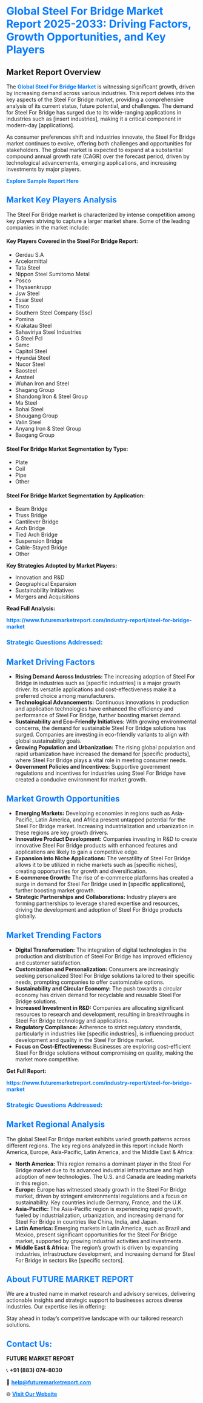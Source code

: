 <h1 style="color: #007BFF;">Global Steel For Bridge Market Report 2025-2033: Driving Factors, Growth Opportunities, and Key Players</h1>

<section id="overview">
<h2>Market Report Overview</h2>
<p>The <a href="https://www.futuremarketreport.com/industry-report/steel-for-bridge-market" style="color: #007BFF; text-decoration: none;"><strong>Global Steel For Bridge Market</strong></a> is witnessing significant growth, driven by increasing demand across various industries. This report delves into the key aspects of the Steel For Bridge market, providing a comprehensive analysis of its current status, future potential, and challenges. The demand for Steel For Bridge has surged due to its wide-ranging applications in industries such as [insert industries], making it a critical component in modern-day [applications].</p>
<p>As consumer preferences shift and industries innovate, the Steel For Bridge market continues to evolve, offering both challenges and opportunities for stakeholders. The global market is expected to expand at a substantial compound annual growth rate (CAGR) over the forecast period, driven by technological advancements, emerging applications, and increasing investments by major players.</p>
</section>

<section id="overview">
<p><a href="https://www.futuremarketreport.com/request-sample/reportId=30724" style="color: #007BFF; text-decoration: none;"><strong>Explore Sample Report Here</strong></a></p>
</section>

<section id="key-players">
<h2 style="color: #007BFF;">Market Key Players Analysis</h2>
<p>The Steel For Bridge market is characterized by intense competition among key players striving to capture a larger market share. Some of the leading companies in the market include:</p>
<h4>Key Players Covered in the Steel For Bridge Report:</h4>
<ul><li>Gerdau S.A</li><li>Arcelormittal</li><li>Tata Steel</li><li>Nippon Steel Sumitomo Metal</li><li>Posco</li><li>Thyssenkrupp</li><li>Jsw Steel</li><li>Essar Steel</li><li>Tisco</li><li>Southern Steel Company (Ssc)</li><li>Pomina</li><li>Krakatau Steel</li><li>Sahaviriya Steel Industries</li><li>G Steel Pcl</li><li>Samc</li><li>Capitol Steel</li><li>Hyundai Steel</li><li>Nucor Steel</li><li>Baosteel</li><li>Ansteel</li><li>Wuhan Iron and Steel</li><li>Shagang Group</li><li>Shandong Iron &amp; Steel Group</li><li>Ma Steel</li><li>Bohai Steel</li><li>Shougang Group</li><li>Valin Steel</li><li>Anyang Iron &amp; Steel Group</li><li>Baogang Group</li></ul>
<h4>Steel For Bridge Market Segmentation by Type:</h4>
<ul><li>Plate</li><li>Coil</li><li>Pipe</li><li>Other</li></ul>

<h4>Steel For Bridge Market Segmentation by Application:</h4>
<ul><li>Beam Bridge</li><li>Truss Bridge</li><li>Cantilever Bridge</li><li>Arch Bridge</li><li>Tied Arch Bridge</li><li>Suspension Bridge</li><li>Cable-Stayed Bridge</li><li>Other</li></ul>
<p><strong>Key Strategies Adopted by Market Players:</strong></p>
<ul>
<li>Innovation and R&D</li>
<li>Geographical Expansion</li>
<li>Sustainability Initiatives</li>
<li>Mergers and Acquisitions</li>
</ul>
</section>

<section>
<p><strong>Read Full Analysis: </strong></p><a href="https://www.futuremarketreport.com/industry-report/steel-for-bridge-market" style="color: #007BFF; text-decoration: none;"><strong>https://www.futuremarketreport.com/industry-report/steel-for-bridge-market</strong></a>
<h3 style="color: #007BFF;">Strategic Questions Addressed:</h3>
</section>

<section id="driving-factors">
<h2 style="color: #007BFF;">Market Driving Factors</h2>
<ul>
<li><strong>Rising Demand Across Industries:</strong> The increasing adoption of Steel For Bridge in industries such as [specific industries] is a major growth driver. Its versatile applications and cost-effectiveness make it a preferred choice among manufacturers.</li>
<li><strong>Technological Advancements:</strong> Continuous innovations in production and application technologies have enhanced the efficiency and performance of Steel For Bridge, further boosting market demand.</li>
<li><strong>Sustainability and Eco-Friendly Initiatives:</strong> With growing environmental concerns, the demand for sustainable Steel For Bridge solutions has surged. Companies are investing in eco-friendly variants to align with global sustainability goals.</li>
<li><strong>Growing Population and Urbanization:</strong> The rising global population and rapid urbanization have increased the demand for [specific products], where Steel For Bridge plays a vital role in meeting consumer needs.</li>
<li><strong>Government Policies and Incentives:</strong> Supportive government regulations and incentives for industries using Steel For Bridge have created a conducive environment for market growth.</li>
</ul>
</section>

<section id="growth-opportunities">
<h2 style="color: #007BFF;">Market Growth Opportunities</h2>
<ul>
<li><strong>Emerging Markets:</strong> Developing economies in regions such as Asia-Pacific, Latin America, and Africa present untapped potential for the Steel For Bridge market. Increasing industrialization and urbanization in these regions are key growth drivers.</li>
<li><strong>Innovative Product Development:</strong> Companies investing in R&D to create innovative Steel For Bridge products with enhanced features and applications are likely to gain a competitive edge.</li>
<li><strong>Expansion into Niche Applications:</strong> The versatility of Steel For Bridge allows it to be utilized in niche markets such as [specific niches], creating opportunities for growth and diversification.</li>
<li><strong>E-commerce Growth:</strong> The rise of e-commerce platforms has created a surge in demand for Steel For Bridge used in [specific applications], further boosting market growth.</li>
<li><strong>Strategic Partnerships and Collaborations:</strong> Industry players are forming partnerships to leverage shared expertise and resources, driving the development and adoption of Steel For Bridge products globally.</li>
</ul>
</section>

<section id="trending-factors">
<h2 style="color: #007BFF;">Market Trending Factors</h2>
<ul>
<li><strong>Digital Transformation:</strong> The integration of digital technologies in the production and distribution of Steel For Bridge has improved efficiency and customer satisfaction.</li>
<li><strong>Customization and Personalization:</strong> Consumers are increasingly seeking personalized Steel For Bridge solutions tailored to their specific needs, prompting companies to offer customizable options.</li>
<li><strong>Sustainability and Circular Economy:</strong> The push towards a circular economy has driven demand for recyclable and reusable Steel For Bridge solutions.</li>
<li><strong>Increased Investment in R&D:</strong> Companies are allocating significant resources to research and development, resulting in breakthroughs in Steel For Bridge technology and applications.</li>
<li><strong>Regulatory Compliance:</strong> Adherence to strict regulatory standards, particularly in industries like [specific industries], is influencing product development and quality in the Steel For Bridge market.</li>
<li><strong>Focus on Cost-Effectiveness:</strong> Businesses are exploring cost-efficient Steel For Bridge solutions without compromising on quality, making the market more competitive.</li>
</ul>
</section>

<section>
<p><strong>Get Full Report: </strong></p><a href="https://www.futuremarketreport.com/industry-report/steel-for-bridge-market" style="color: #007BFF; text-decoration: none;"><strong>https://www.futuremarketreport.com/industry-report/steel-for-bridge-market</strong></a>
<h3 style="color: #007BFF;">Strategic Questions Addressed:</h3>
</section>


<section id="regional-analysis">
<h2 style="color: #007BFF;">Market Regional Analysis</h2>
<p>The global Steel For Bridge market exhibits varied growth patterns across different regions. The key regions analyzed in this report include North America, Europe, Asia-Pacific, Latin America, and the Middle East & Africa:</p>
<ul>
<li><strong>North America:</strong> This region remains a dominant player in the Steel For Bridge market due to its advanced industrial infrastructure and high adoption of new technologies. The U.S. and Canada are leading markets in this region.</li>
<li><strong>Europe:</strong> Europe has witnessed steady growth in the Steel For Bridge market, driven by stringent environmental regulations and a focus on sustainability. Key countries include Germany, France, and the U.K.</li>
<li><strong>Asia-Pacific:</strong> The Asia-Pacific region is experiencing rapid growth, fueled by industrialization, urbanization, and increasing demand for Steel For Bridge in countries like China, India, and Japan.</li>
<li><strong>Latin America:</strong> Emerging markets in Latin America, such as Brazil and Mexico, present significant opportunities for the Steel For Bridge market, supported by growing industrial activities and investments.</li>
<li><strong>Middle East & Africa:</strong> The region’s growth is driven by expanding industries, infrastructure development, and increasing demand for Steel For Bridge in sectors like [specific sectors].</li>
</ul>
</section>

<footer>
<h2 style="color: #007BFF;">About FUTURE MARKET REPORT</h2>
<p>We are a trusted name in market research and advisory services, delivering actionable insights and strategic support to businesses across diverse industries. Our expertise lies in offering:</p>

<p>Stay ahead in today’s competitive landscape with our tailored research solutions.</p>

<h2 style="color: #007BFF;">Contact Us:</h2>
<p><strong>FUTURE MARKET REPORT</strong></p>
<p>📞 <strong>+91 (883) 074-8030</strong></p>
<p>📧 <strong><a href="mailto:help@futuremarketreport.com" style="color: #007BFF;">help@futuremarketreport.com</a></strong></p>
<p>🌐 <strong><a href="https://www.futuremarketreport.com/" style="color: #007BFF;">Visit Our Website</a></strong></p>
</footer>